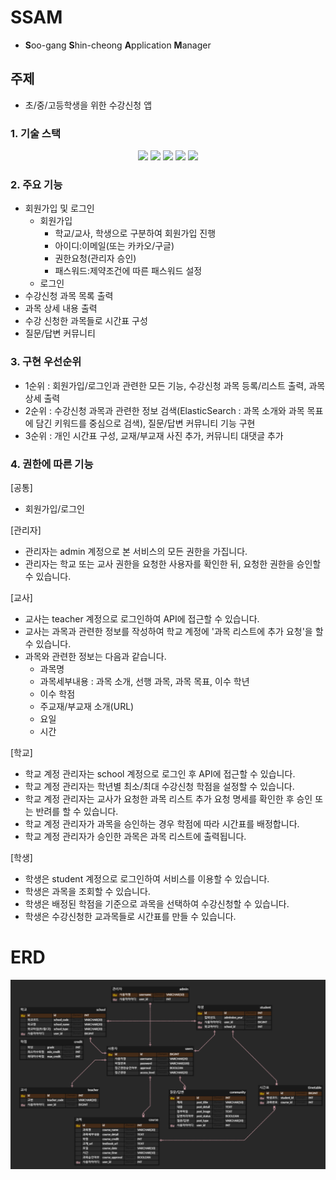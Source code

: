 # SSAM
- **S**oo-gang **S**hin-cheong **A**pplication **M**anager

## 주제
- 초/중/고등학생을 위한 수강신청 앱


### 1. 기술 스택
<div align=center> 
  <img src="https://img.shields.io/badge/java-007396?style=for-the-badge&logo=java&logoColor=white"> 
  <img src="https://img.shields.io/badge/spring-6DB33F?style=for-the-badge&logo=spring&logoColor=white"> 
  <img src="https://img.shields.io/badge/mysql-4479A1?style=for-the-badge&logo=mysql&logoColor=white">
  <img src="https://img.shields.io/badge/elasticsearch-a0c443?style=for-the-badge&logo=elasticsearch&logoColor=white"> 
  <img src="https://img.shields.io/badge/git-F05032?style=for-the-badge&logo=git&logoColor=white">
</div>

### 2. 주요 기능
- 회원가입 및 로그인
    - 회원가입
        - 학교/교사, 학생으로 구분하여 회원가입 진행
        - 아이디:이메일(또는 카카오/구글)
        - 권한요청(관리자 승인)
        - 패스워드:제약조건에 따른 패스워드 설정
    - 로그인
- 수강신청 과목 목록 출력
- 과목 상세 내용 출력
- 수강 신청한 과목들로 시간표 구성
- 질문/답변 커뮤니티

### 3. 구현 우선순위
- 1순위 : 회원가입/로그인과 관련한 모든 기능, 수강신청 과목 등록/리스트 출력, 과목 상세 출력
- 2순위 : 수강신청 과목과 관련한 정보 검색(ElasticSearch : 과목 소개와 과목 목표에 담긴 키워드를 중심으로 검색), 질문/답변 커뮤니티 기능 구현
- 3순위 : 개인 시간표 구성, 교재/부교재 사진 추가, 커뮤니티 대댓글 추가

### 4. 권한에 따른 기능

[공통]
- 회원가입/로그인

[관리자]
- 관리자는 admin 계정으로 본 서비스의 모든 권한을 가집니다.
- 관리자는 학교 또는 교사 권한을 요청한 사용자를 확인한 뒤, 요청한 권한을 승인할 수 있습니다.

[교사]
- 교사는 teacher 계정으로 로그인하여 API에 접근할 수 있습니다.
- 교사는 과목과 관련한 정보를 작성하여 학교 계정에 '과목 리스트에 추가 요청'을 할 수 있습니다.
- 과목와 관련한 정보는 다음과 같습니다.
    - 과목명
    - 과목세부내용 : 과목 소개, 선행 과목, 과목 목표, 이수 학년
    - 이수 학점
    - 주교재/부교재 소개(URL)
    - 요일
    - 시간

[학교]
- 학교 계정 관리자는 school 계정으로 로그인 후 API에 접근할 수 있습니다.
- 학교 계정 관리자는 학년별 최소/최대 수강신청 학점을 설정할 수 있습니다.
- 학교 계정 관리자는 교사가 요청한 과목 리스트 추가 요청 명세를 확인한 후 승인 또는 반려를 할 수 있습니다.
- 학교 계정 관리자가 과목을 승인하는 경우 학점에 따라 시간표를 배정합니다.
- 학교 계정 관리자가 승인한 과목은 과목 리스트에 출력됩니다.

[학생]
- 학생은 student 계정으로 로그인하여 서비스를 이용할 수 있습니다.
- 학생은 과목을 조회할 수 있습니다.
- 학생은 배정된 학점을 기준으로 과목을 선택하여 수강신청할 수 있습니다.
- 학생은 수강신청한 교과목들로 시간표를 만들 수 있습니다.


# ERD
![Alt text](ssam_erd_7.png)